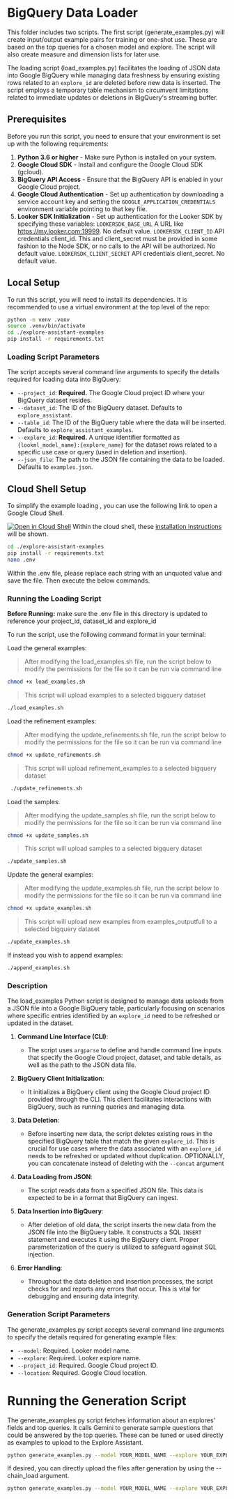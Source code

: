 # BigQuery Data Loader

This folder includes two scripts. 
The first script (generate_examples.py) will create input/output example pairs for training or one-shot use. These are based on the top queries for a chosen model and explore. The script will also create measure and dimension lists for later use.

The loading script (load_examples.py) facilitates the loading of JSON data into Google BigQuery while managing data freshness by ensuring existing rows related to an `explore_id` are deleted before new data is inserted. The script employs a temporary table mechanism to circumvent limitations related to immediate updates or deletions in BigQuery's streaming buffer.

## Prerequisites

Before you run this script, you need to ensure that your environment is set up with the following requirements:

1. **Python 3.6 or higher** - Make sure Python is installed on your system.
2. **Google Cloud SDK** - Install and configure the Google Cloud SDK (gcloud).
3. **BigQuery API Access** - Ensure that the BigQuery API is enabled in your Google Cloud project.
4. **Google Cloud Authentication** - Set up authentication by downloading a service account key and setting the `GOOGLE_APPLICATION_CREDENTIALS` environment variable pointing to that key file.
5. **Looker SDK Initialization** - Set up authentication for the Looker SDK by specifying these variables:
`LOOKERSDK_BASE_URL`	A URL like https://my.looker.com:19999. No default value.
`LOOKERSDK_CLIENT_ID` API credentials client_id. This and client_secret must be provided in some fashion to the Node SDK, or no calls to the API will be authorized. No default value.
`LOOKERSDK_CLIENT_SECRET` API credentials client_secret. No default value.


## Local Setup

To run this script, you will need to install its dependencies. It is recommended to use a virtual environment at the top level of the repo:

```bash
python -m venv .venv
source .venv/bin/activate
cd ./explore-assistant-examples
pip install -r requirements.txt
```

### Loading Script Parameters

The script accepts several command line arguments to specify the details required for loading data into BigQuery:

- `--project_id`: **Required.** The Google Cloud project ID where your BigQuery dataset resides.
- `--dataset_id`: The ID of the BigQuery dataset. Defaults to `explore_assistant`.
- `--table_id`: The ID of the BigQuery table where the data will be inserted. Defaults to `explore_assistant_examples`.
- `--explore_id`: **Required.** A unique identifier formatted as `{lookml_model_name}:{explore_name}` for the dataset rows related to a specific use case or query (used in deletion and insertion).
- `--json_file`: The path to the JSON file containing the data to be loaded. Defaults to `examples.json`.


## Cloud Shell Setup

To simplify the example loading , you can use the following link to open a Google Cloud Shell. 

  [![Open in Cloud Shell](https://gstatic.com/cloudssh/images/open-btn.svg)](https://ssh.cloud.google.com/cloudshell/editor?cloudshell_git_repo=https://github.com/bytecodeio/looker-explore-assistant&cloudshell_tutorial=./explore-assistant-backend/cloudshell_README.md&shellonly=true&cloudshell_git_branch=marketplace_deploy)
Within the cloud shell, these [installation instructions](./README.md) will be shown.

```bash
cd ./explore-assistant-examples
pip install -r requirements.txt
nano .env
```
Within the .env file, please replace each string with an unquoted value and save the file.  Then execute the below commands.

### Running the Loading Script

 **Before Running:** make sure the .env file in this directory is updated to reference your project_id, dataset_id and explore_id

To run the script, use the following command format in your terminal:

Load the general examples:
>After modifying the load_examples.sh file, run the script below to modify the permissions for the file so it can be run via command line
```bash
chmod +x load_examples.sh
```
>This script will upload examples to a selected bigquery dataset
```bash
./load_examples.sh
```

Load the refinement examples:
>After modifying the update_refinements.sh file, run the script below to modify the permissions for the file so it can be run via command line
```bash
chmod +x update_refinements.sh
```
>This script will upload refinement_examples to a selected bigquery dataset
```bash
 ./update_refinements.sh
```

Load the samples:
>After modifying the update_samples.sh file, run the script below to modify the permissions for the file so it can be run via command line
```bash
chmod +x update_samples.sh
```
>This script will upload samples to a selected bigquery dataset
```bash
./update_samples.sh
```

Update the general examples:
>After modifying the update_examples.sh file, run the script below to modify the permissions for the file so it can be run via command line
```bash
chmod +x update_examples.sh
```
>This script will upload new examples from examples_outputfull to a selected bigquery dataset
```bash
./update_examples.sh
```
If instead you wish to append examples:
```bash
./append_examples.sh
```


### Description

The load_examples Python script is designed to manage data uploads from a JSON file into a Google BigQuery table, particularly focusing on scenarios where specific entries identified by an `explore_id` need to be refreshed or updated in the dataset.

1. **Command Line Interface (CLI)**:
   - The script uses `argparse` to define and handle command line inputs that specify the Google Cloud project, dataset, and table details, as well as the path to the JSON data file.

2. **BigQuery Client Initialization**:
   - It initializes a BigQuery client using the Google Cloud project ID provided through the CLI. This client facilitates interactions with BigQuery, such as running queries and managing data.

3. **Data Deletion**:
   - Before inserting new data, the script deletes existing rows in the specified BigQuery table that match the given `explore_id`. This is crucial for use cases where the data associated with an `explore_id` needs to be refreshed or updated without duplication. OPTIONALLY, you can concatenate instead of deleting with the `--concat` argument

4. **Data Loading from JSON**:
   - The script reads data from a specified JSON file. This data is expected to be in a format that BigQuery can ingest.

5. **Data Insertion into BigQuery**:
   - After deletion of old data, the script inserts the new data from the JSON file into the BigQuery table. It constructs a SQL `INSERT` statement and executes it using the BigQuery client. Proper parameterization of the query is utilized to safeguard against SQL injection.

6. **Error Handling**:
   - Throughout the data deletion and insertion processes, the script checks for and reports any errors that occur. This is vital for debugging and ensuring data integrity.

### Generation Script Parameters
The generate_examples.py script accepts several command line arguments to specify the details required for generating example files:

- `--model`: Required. Looker model name.
- `--explore`: Required. Looker explore name.
- `--project_id`: Required. Google Cloud project ID.
- `--location`: Required. Google Cloud location.

# Running the Generation Script
The generate_examples.py script fetches information about an explores' fields and top queries. It calls Gemini to generate sample questions that could be answered by the top queries. These can be tuned or used directly as examples to upload to the Explore Assistant.

```bash
python generate_examples.py --model YOUR_MODEL_NAME --explore YOUR_EXPLORE_NAME --project_id YOUR_GCP_PROJECT_ID --location YOUR_GCP_LOCATION
```
   
If desired, you can directly upload the files after generation by using the --chain_load argument.
```bash
python generate_examples.py --model YOUR_MODEL_NAME --explore YOUR_EXPLORE_NAME --project_id YOUR_GCP_PROJECT_ID --location YOUR_GCP_LOCATION --chain_load
```
